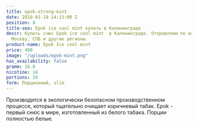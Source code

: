```yaml
---
title: epok-strong-mint
date: 2018-01-18 14:13:00 Z
position: 8
title-seo: Epok ice cool mint купить в Калининграде
descr: Купить снюс Epok ice cool mint  в Калининграде. Отправляем по всей России в
  Москву, СПБ и другие регионы.
product-name: Epok Ice cool mint
price: 400
image: "/uploads/epok-mint.png"
has_availability: false
gramm: 16.8
nicotine: 14
portions: 24
form: Порционный, slim
---
```


Производится в экологически безопасном производственном процессе, который тщательно очищает  коричневый табак. Epok - первый снюс в мире, изготовленный из белого табака. Порции полностью белые.
